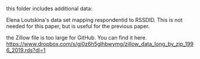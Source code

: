 this folder includes additional data:

Elena Loutskina's data set mapping respondentid to RSSDID. This is not needed for this paper, but is useful for the previous paper.

the Zillow file is too large for GitHub. You can find it here. https://www.dropbox.com/s/gj0z6h5glhbwymg/zillow_data_long_by_zip_1996_2019.rds?dl=1 



